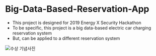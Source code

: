 # Big-Data-Based-Reservation-App

- This project is designed for 2019 Energy X Security Hackathon
- To be specific, this project is a big data-based electric car charging reservation system
- But, can be applied to a different reservation system

![수상 기념사진](https://user-images.githubusercontent.com/53115254/93075539-e7b87280-f6c0-11ea-8c08-8de6d8fba410.jpg)
